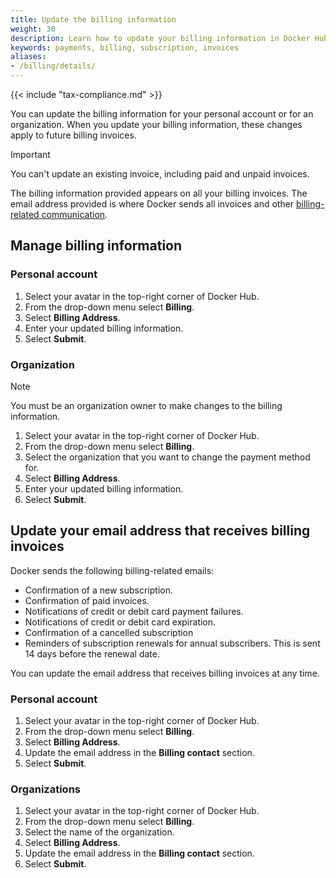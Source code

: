 ```yaml
---
title: Update the billing information
weight: 30
description: Learn how to update your billing information in Docker Hub
keywords: payments, billing, subscription, invoices
aliases:
- /billing/details/
---
```


{{< include "tax-compliance.md" >}}

You can update the billing information for your personal account or for an organization. When you update your billing information, these changes apply to future billing invoices.

> [!IMPORTANT]
>
> You can't update an existing invoice, including paid and unpaid invoices.

The billing information provided appears on all your billing invoices. The email address provided is where Docker sends all invoices and other [billing-related communication](#update-your-email-address-that-receives-billing-invoices).

## Manage billing information

### Personal account

1. Select your avatar in the top-right corner of Docker Hub.
2. From the drop-down menu select **Billing**.
3. Select **Billing Address**.
4. Enter your updated billing information.
5. Select **Submit**.

### Organization

> [!NOTE]
>
> You must be an organization owner to make changes to the billing information.

1. Select your avatar in the top-right corner of Docker Hub.
2. From the drop-down menu select **Billing**.
3. Select the organization that you want to change the payment method for.
4. Select **Billing Address**.
5. Enter your updated billing information.
6. Select **Submit**.

## Update your email address that receives billing invoices

Docker sends the following billing-related emails:

- Confirmation of a new subscription.
- Confirmation of paid invoices.
- Notifications of credit or debit card payment failures.
- Notifications of credit or debit card expiration.
- Confirmation of a cancelled subscription
- Reminders of subscription renewals for annual subscribers. This is sent 14 days before the renewal date.

You can update the email address that receives billing invoices at any time.

### Personal account

1. Select your avatar in the top-right corner of Docker Hub.
2. From the drop-down menu select **Billing**.
3. Select **Billing Address**.
4. Update the email address in the **Billing contact** section.
5. Select **Submit**.

### Organizations

1. Select your avatar in the top-right corner of Docker Hub.
2. From the drop-down menu select **Billing**.
3. Select the name of the organization.
4. Select **Billing Address**.
5. Update the email address in the **Billing contact** section.
6. Select **Submit**.
